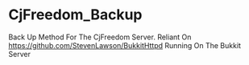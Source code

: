 CjFreedom_Backup
================

Back Up Method For The CjFreedom Server. Reliant On https://github.com/StevenLawson/BukkitHttpd Running On The Bukkit Server
